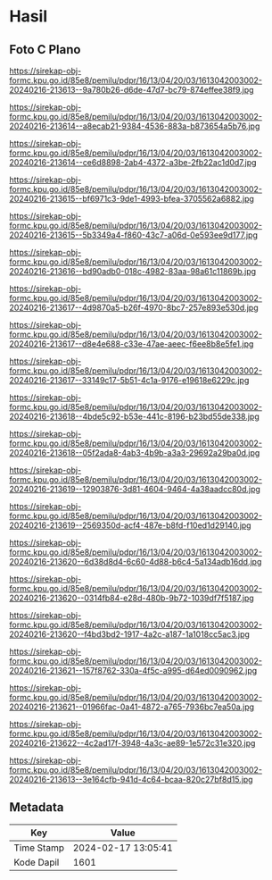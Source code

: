 # Hasil

## Foto C Plano

https://sirekap-obj-formc.kpu.go.id/85e8/pemilu/pdpr/16/13/04/20/03/1613042003002-20240216-213613--9a780b26-d6de-47d7-bc79-874effee38f9.jpg

https://sirekap-obj-formc.kpu.go.id/85e8/pemilu/pdpr/16/13/04/20/03/1613042003002-20240216-213614--a8ecab21-9384-4536-883a-b873654a5b76.jpg

https://sirekap-obj-formc.kpu.go.id/85e8/pemilu/pdpr/16/13/04/20/03/1613042003002-20240216-213614--ce6d8898-2ab4-4372-a3be-2fb22ac1d0d7.jpg

https://sirekap-obj-formc.kpu.go.id/85e8/pemilu/pdpr/16/13/04/20/03/1613042003002-20240216-213615--bf6971c3-9de1-4993-bfea-3705562a6882.jpg

https://sirekap-obj-formc.kpu.go.id/85e8/pemilu/pdpr/16/13/04/20/03/1613042003002-20240216-213615--5b3349a4-f860-43c7-a06d-0e593ee9d177.jpg

https://sirekap-obj-formc.kpu.go.id/85e8/pemilu/pdpr/16/13/04/20/03/1613042003002-20240216-213616--bd90adb0-018c-4982-83aa-98a61c11869b.jpg

https://sirekap-obj-formc.kpu.go.id/85e8/pemilu/pdpr/16/13/04/20/03/1613042003002-20240216-213617--4d9870a5-b26f-4970-8bc7-257e893e530d.jpg

https://sirekap-obj-formc.kpu.go.id/85e8/pemilu/pdpr/16/13/04/20/03/1613042003002-20240216-213617--d8e4e688-c33e-47ae-aeec-f6ee8b8e5fe1.jpg

https://sirekap-obj-formc.kpu.go.id/85e8/pemilu/pdpr/16/13/04/20/03/1613042003002-20240216-213617--33149c17-5b51-4c1a-9176-e19618e6229c.jpg

https://sirekap-obj-formc.kpu.go.id/85e8/pemilu/pdpr/16/13/04/20/03/1613042003002-20240216-213618--4bde5c92-b53e-441c-8196-b23bd55de338.jpg

https://sirekap-obj-formc.kpu.go.id/85e8/pemilu/pdpr/16/13/04/20/03/1613042003002-20240216-213618--05f2ada8-4ab3-4b9b-a3a3-29692a29ba0d.jpg

https://sirekap-obj-formc.kpu.go.id/85e8/pemilu/pdpr/16/13/04/20/03/1613042003002-20240216-213619--12903876-3d81-4604-9464-4a38aadcc80d.jpg

https://sirekap-obj-formc.kpu.go.id/85e8/pemilu/pdpr/16/13/04/20/03/1613042003002-20240216-213619--2569350d-acf4-487e-b8fd-f10ed1d29140.jpg

https://sirekap-obj-formc.kpu.go.id/85e8/pemilu/pdpr/16/13/04/20/03/1613042003002-20240216-213620--6d38d8d4-6c60-4d88-b6c4-5a134adb16dd.jpg

https://sirekap-obj-formc.kpu.go.id/85e8/pemilu/pdpr/16/13/04/20/03/1613042003002-20240216-213620--0314fb84-e28d-480b-9b72-1039df7f5187.jpg

https://sirekap-obj-formc.kpu.go.id/85e8/pemilu/pdpr/16/13/04/20/03/1613042003002-20240216-213620--f4bd3bd2-1917-4a2c-a187-1a1018cc5ac3.jpg

https://sirekap-obj-formc.kpu.go.id/85e8/pemilu/pdpr/16/13/04/20/03/1613042003002-20240216-213621--157f8762-330a-4f5c-a995-d64ed0090962.jpg

https://sirekap-obj-formc.kpu.go.id/85e8/pemilu/pdpr/16/13/04/20/03/1613042003002-20240216-213621--01966fac-0a41-4872-a765-7936bc7ea50a.jpg

https://sirekap-obj-formc.kpu.go.id/85e8/pemilu/pdpr/16/13/04/20/03/1613042003002-20240216-213622--4c2ad17f-3948-4a3c-ae89-1e572c31e320.jpg

https://sirekap-obj-formc.kpu.go.id/85e8/pemilu/pdpr/16/13/04/20/03/1613042003002-20240216-213613--3e164cfb-941d-4c64-bcaa-820c27bf8d15.jpg


## Metadata

| Key        | Value               |
| ---------- | ------------------- |
| Time Stamp | 2024-02-17 13:05:41 |
| Kode Dapil | 1601                |



